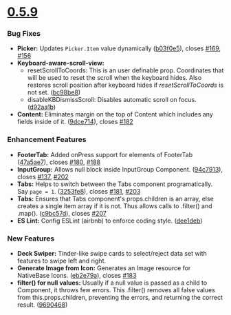 
# [0.5.9](https://github.com/GeekyAnts/NativeBase/releases/tag/v0.5.9)

### Bug Fixes

-	**Picker:** Updates `Picker.Item` value dynamically ([b03f0e5](https://github.com/GeekyAnts/NativeBase/commit/b03f0e52fa417c586b3d6cd65e2caf7d8dbe0299)), closes [#169](https://github.com/GeekyAnts/NativeBase/issues/169), [#156](https://github.com/GeekyAnts/NativeBase/issues/156)
-	**Keyboard-aware-scroll-view:** 
    - resetScrollToCoords: This is an user definable prop. Coordinates that will be used to reset the scroll when the keyboard hides. Also restores scroll position after keyboard hides if <i>resetScrollToCoords</i> is not set. ([bc98be8](https://github.com/GeekyAnts/NativeBase/commit/bc98be8bb14b41df22856a618e07b71a0f9e857e))
    - disableKBDismissScroll: Disables automatic scroll on focus. ([d92aa1b](https://github.com/GeekyAnts/NativeBase/commit/d92aa1b35009d6a419b420a37a3bd2b3021c5167))
- **Content:** Eliminates margin on the top of Content which includes any fields inside of it. ([9dce714](https://github.com/GeekyAnts/NativeBase/commit/9dce7141faf591d28f2df857856c91209b42c74f)), closes [#182](https://github.com/GeekyAnts/NativeBase/issues/182)


### Enhancement Features

-	**FooterTab:** Added onPress support for elements of FooterTab ([47a5ae7](https://github.com/GeekyAnts/NativeBase/commit/47a5ae73edd5c1112fd8aa7ed0a6a7e5015f60d7)), closes [#180](https://github.com/GeekyAnts/NativeBase/issues/180), [#188](https://github.com/GeekyAnts/NativeBase/issues/188)
- **InputGroup:** Allows null block inside InputGroup Component. ([94c7913](https://github.com/GeekyAnts/NativeBase/commit/94c7913622f489a185564fdbad215f38e71a2366)), closes [#137](https://github.com/GeekyAnts/NativeBase/issues/137), [#202](https://github.com/GeekyAnts/NativeBase/issues/202)
- **Tabs:** Helps to switch between the Tabs component programatically. Say `page = 1`. ([3253fe8](https://github.com/GeekyAnts/NativeBase/commit/3253fe81fac3004c752c196c13be1208d5b33341)), closes [#181](https://github.com/GeekyAnts/NativeBase/issues/181), [#203](https://github.com/GeekyAnts/NativeBase/issues/203)
- **Tabs:** Ensures that Tabs component's props.children is an array, else creates a single item array if it is not. Thus allows calls to .filter() and .map(). ([c9bc57d](https://github.com/GeekyAnts/NativeBase/commit/c9bc57d45199bfdc2806646dde560128053230e6)), closes [#207](https://github.com/GeekyAnts/NativeBase/issues/207)
- **ES Lint:** Config ESLint (airbnb) to enforce coding style. ([dee1deb](https://github.com/GeekyAnts/NativeBase/commit/dee1debac7a93d9772aca21436f1dd4fd97f1039))



### New Features

-	**Deck Swiper:** Tinder-like swipe cards to select/reject data set with features to swipe left and right.
- **Generate Image from Icon:** Generates an Image resource for NativeBase Icons. ([eb2e79a](https://github.com/GeekyAnts/NativeBase/commit/eb2e79afe3990295f1459fe5632832d680b5d3cc)), closes [#183](https://github.com/GeekyAnts/NativeBase/issues/183)
- **filter() for null values:** Usually if a null value is passed as a child to Component, it throws few errors. This .filter() removes all false values from this.props.children, preventing the errors, and returning the correct result. ([9690468](https://github.com/GeekyAnts/NativeBase/commit/9690468ef70c978bafaf1ddc48dec67d0deb69da))
